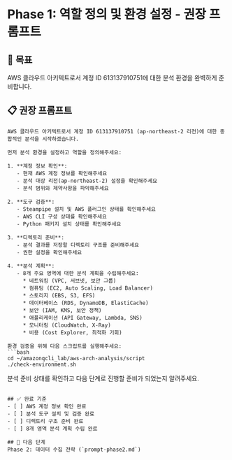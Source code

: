 # Phase 1: 역할 정의 및 환경 설정 - 권장 프롬프트

## 🎯 목표
AWS 클라우드 아키텍트로서 계정 ID 613137910751에 대한 분석 환경을 완벽하게 준비합니다.

## 📋 권장 프롬프트

```
AWS 클라우드 아키텍트로서 계정 ID 613137910751 (ap-northeast-2 리전)에 대한 종합적인 분석을 시작하겠습니다.

먼저 분석 환경을 설정하고 역할을 정의해주세요:

1. **계정 정보 확인**: 
   - 현재 AWS 계정 정보를 확인해주세요
   - 분석 대상 리전(ap-northeast-2) 설정을 확인해주세요
   - 분석 범위와 제약사항을 파악해주세요

2. **도구 검증**: 
   - Steampipe 설치 및 AWS 플러그인 상태를 확인해주세요
   - AWS CLI 구성 상태를 확인해주세요
   - Python 패키지 설치 상태를 확인해주세요

3. **디렉토리 준비**: 
   - 분석 결과를 저장할 디렉토리 구조를 준비해주세요
   - 권한 설정을 확인해주세요

4. **분석 계획**: 
   - 8개 주요 영역에 대한 분석 계획을 수립해주세요:
     * 네트워킹 (VPC, 서브넷, 보안 그룹)
     * 컴퓨팅 (EC2, Auto Scaling, Load Balancer)
     * 스토리지 (EBS, S3, EFS)
     * 데이터베이스 (RDS, DynamoDB, ElastiCache)
     * 보안 (IAM, KMS, 보안 정책)
     * 애플리케이션 (API Gateway, Lambda, SNS)
     * 모니터링 (CloudWatch, X-Ray)
     * 비용 (Cost Explorer, 최적화 기회)

환경 검증을 위해 다음 스크립트를 실행해주세요:
```bash
cd ~/amazonqcli_lab/aws-arch-analysis/script
./check-environment.sh
```

분석 준비 상태를 확인하고 다음 단계로 진행할 준비가 되었는지 알려주세요.
```

## ✅ 완료 기준
- [ ] AWS 계정 정보 확인 완료
- [ ] 분석 도구 설치 및 검증 완료  
- [ ] 디렉토리 구조 준비 완료
- [ ] 8개 영역 분석 계획 수립 완료

## 🔗 다음 단계
Phase 2: 데이터 수집 전략 (`prompt-phase2.md`)
